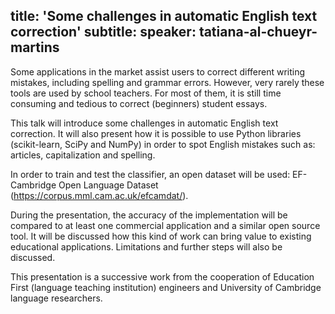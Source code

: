 title: 'Some challenges in automatic English text correction'
subtitle:
speaker: tatiana-al-chueyr-martins
---
Some applications in the market assist users to correct different writing mistakes, including spelling and grammar errors. However, very rarely these tools are used by school teachers. For most of them, it is still time consuming and tedious to correct (beginners) student essays.

This talk will introduce some challenges in automatic English text correction. It will also present how it is possible to use Python libraries (scikit-learn, SciPy and NumPy) in order to spot English mistakes such as: articles, capitalization and spelling.

In order to train and test the classifier, an open dataset will be used: EF-Cambridge Open Language Dataset (https://corpus.mml.cam.ac.uk/efcamdat/).

During the presentation, the accuracy of the implementation will be compared to at least one commercial application and a similar open source tool. It will be discussed how this kind of work can bring value to existing educational applications. Limitations and further steps will also be discussed.

This presentation is a successive work from the cooperation of Education First (language teaching institution) engineers and University of Cambridge language researchers.
